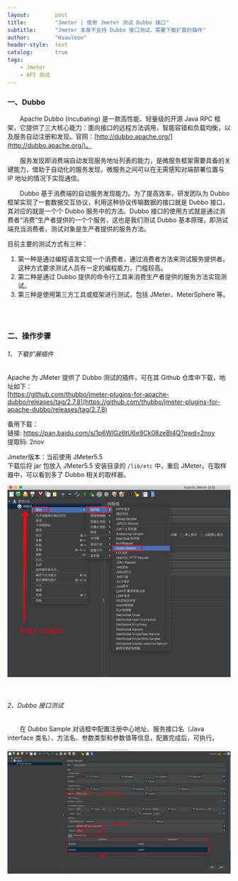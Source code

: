 ```yaml
---
layout:        post
title:         "Jmeter | 使用 Jmeter 测试 Dubbo 接口"
subtitle:      "Jmeter 本身不支持 Dubbo 接口测试，需要下载扩展的插件"
author:        "Haauleon"
header-style:  text
catalog:       true
tags:
    - Jmeter
    - API 测试
---
```


### 一、Dubbo
&emsp;&emsp;Apache Dubbo (incubating) 是一款高性能、轻量级的开源 Java RPC 框架，它提供了三大核心能力：面向接口的远程方法调用，智能容错和负载均衡，以及服务自动注册和发现。官网：[http://dubbo.apache.org/](http://dubbo.apache.org/)。      

&emsp;&emsp;服务发现即消费端自动发现服务地址列表的能力，是微服务框架需要具备的关键能力，借助于自动化的服务发现，微服务之间可以在无需感知对端部署位置与 IP 地址的情况下实现通信。      

&emsp;&emsp;Dubbo 基于消费端的自动服务发现能力。为了提高效率，研发团队为 Dubbo 框架实现了一套数据交互协议，利用这种协议传输数据的接口就是 Dubbo 接口，其对应的就是一个个 Dubbo 服务中的方法。Dubbo 接口的使用方式就是通过消费者“消费”生产者提供的一个个服务，这也是我们测试 Dubbo 基本原理，即测试端充当消费者，测试对象是生产者提供的服务方法。        

目前主要的测试方式有三种：    
1. 第一种是通过编程语言实现一个消费者，通过消费者方法来测试服务提供者。这种方式要求测试人员有一定的编程能力，门槛较高。    
2. 第二种是通过 Dubbo 提供的命令行工具来消费生产者提供的服务方法实现测试。    
3. 第三种是使用第三方工具或框架进行测试，包括 JMeter、MeterSphere 等。

<br>
<br>

### 二、操作步骤
###### 1、下载扩展插件
Apache 为 JMeter 提供了 Dubbo 测试的插件，可在其 Github 仓库中下载，地址如下：              
[https://github.com/thubbo/jmeter-plugins-for-apache-dubbo/releases/tag/2.7.8](https://github.com/thubbo/jmeter-plugins-for-apache-dubbo/releases/tag/2.7.8)      

备用下载：        
链接: https://pan.baidu.com/s/1p6WlGz6tU6e9Ck08zeBt4Q?pwd=2nov        
提取码: 2nov      

Jmeter版本：当前使用 JMeter5.5     
下载后将 jar 包放入 JMeter5.5 安装目录的 `/lib/etc` 中，重启 JMeter。在取样器中，可以看到多了 Dubbo 相关的取样器。       

![](\img\in-post\post-jmeter\2022-07-20-jmeter-dubbo-1.png)    

<br>

###### 2、Dubbo 接口测试  
&emsp;&emsp;在 Dubbo Sample 对话框中配置注册中心地址、服务接口名（Java interface 类名）、方法名、参数类型和参数值等信息，配置完成后，可执行。       

![](\img\in-post\post-jmeter\2022-07-20-jmeter-dubbo-2.png) 